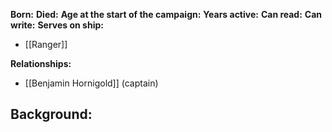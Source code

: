 **Born:** 
**Died:** 
**Age at the start of the campaign:** 
**Years active:** 
**Can read:** 
**Can write:** 
**Serves on ship:**
- [[Ranger]]

**Relationships:**
- [[Benjamin Hornigold]] (captain)

**Background:**
- 